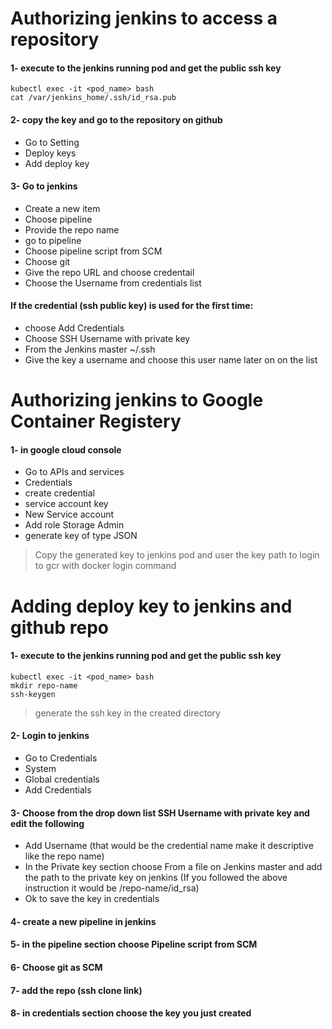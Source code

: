 # Authorizing jenkins to access a repository 
#### 1- execute to the jenkins running pod and get the public ssh key
```
kubectl exec -it <pod_name> bash
cat /var/jenkins_home/.ssh/id_rsa.pub
```
#### 2- copy the key and go to the repository on github
- Go to Setting
- Deploy keys
- Add deploy key
#### 3- Go to jenkins 
- Create a new item
- Choose pipeline
- Provide the repo name
- go to pipeline 
- Choose pipeline script from SCM
- Choose git
- Give the repo URL and choose credentail 
- Choose the Username from credentials list
#### If the credential (ssh public key) is used for the first time: 
- choose Add Credentials
- Choose SSH Username with private key
- From the Jenkins master ~/.ssh
- Give the key a username and choose this user name later on on the list

# Authorizing jenkins to Google Container Registery
#### 1- in google cloud console 
  - Go to APIs and services 
  - Credentials
  - create credential 
  - service account key 
  - New Service account
  - Add role Storage Admin
  - generate key of type JSON
> Copy the generated key to jenkins pod and user the 
> key path to login to gcr with docker login command

# Adding deploy key to jenkins and github repo 
#### 1- execute to the jenkins running pod and get the public ssh key
```
kubectl exec -it <pod_name> bash
mkdir repo-name
ssh-keygen 
```
> generate the ssh key in the created directory
#### 2- Login to jenkins 
  - Go to Credentials 
  - System
  - Global credentials
  - Add Credentials
#### 3- Choose from the drop down list SSH Username with private key and edit the following 
- Add Username (that would be the credential name make it descriptive like the repo name)
- In the Private key section choose From a file on Jenkins master and add the path to the private key on jenkins (If you followed the above instruction it would be /repo-name/id_rsa)
- Ok to save the key in credentials 
#### 4- create a new pipeline in jenkins
#### 5- in the pipeline section choose Pipeline script from SCM
#### 6- Choose git as SCM 
#### 7- add the repo (ssh clone link)
#### 8- in credentials section choose the key you just created
